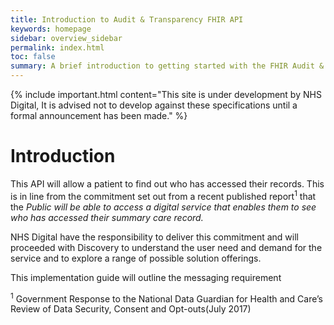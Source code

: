 ```yaml
---
title: Introduction to Audit & Transparency FHIR API
keywords: homepage
sidebar: overview_sidebar
permalink: index.html
toc: false
summary: A brief introduction to getting started with the FHIR Audit & Transparency API.
---
```


{% include important.html content="This site is under development by NHS Digital, It is advised not to develop against these specifications until a formal announcement has been made." %}

# Introduction #

This API will allow a patient to find out who has accessed their records. This is in line from the commitment set out from a recent published report<sup>1</sup> that the *Public will be able to access a digital service that enables them to see who has accessed their summary care record.*

NHS Digital have the responsibility to deliver this commitment and will proceeded with Discovery to understand the user need and demand for the service and to explore a range of possible solution offerings.

This implementation guide will outline the messaging requirement





<sup>1</sup>  Government Response to the National Data Guardian for Health and Care’s Review of Data Security, Consent and Opt-outs(July 2017)